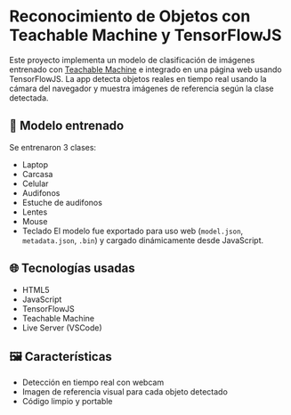 # Reconocimiento de Objetos con Teachable Machine y TensorFlowJS

Este proyecto implementa un modelo de clasificación de imágenes entrenado con [Teachable Machine](https://teachablemachine.withgoogle.com/) e integrado en una página web usando TensorFlowJS. La app detecta objetos reales en tiempo real usando la cámara del navegador y muestra imágenes de referencia según la clase detectada.

## 🧠 Modelo entrenado

Se entrenaron 3 clases:
- Laptop
- Carcasa
- Celular
- Audifonos
- Estuche de audifonos
- Lentes
- Mouse
- Teclado
El modelo fue exportado para uso web (`model.json`, `metadata.json`, `.bin`) y cargado dinámicamente desde JavaScript.

## 🌐 Tecnologías usadas

- HTML5
- JavaScript
- TensorFlowJS
- Teachable Machine
- Live Server (VSCode)

## 🖼️ Características

- Detección en tiempo real con webcam
- Imagen de referencia visual para cada objeto detectado
- Código limpio y portable

